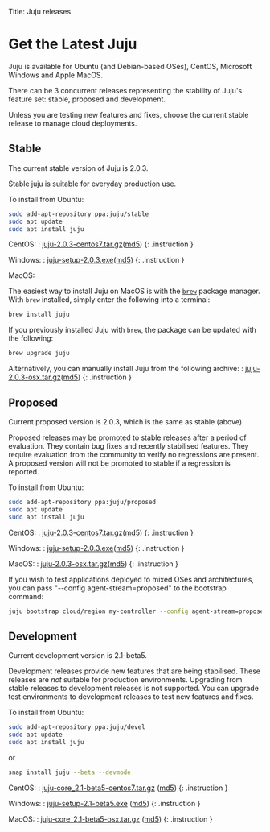 Title: Juju releases


# Get the Latest Juju

Juju is available for Ubuntu (and Debian-based OSes), CentOS, Microsoft Windows
and Apple MacOS. 

There can be 3 concurrent releases representing the stability of Juju's feature
set: stable, proposed and development. 

Unless you are testing new features and fixes, choose the current stable
release to manage cloud deployments.


## Stable

The current stable version of Juju is 2.0.3.

Stable juju is suitable for everyday production use.

To install from Ubuntu:
```bash
sudo add-apt-repository ppa:juju/stable
sudo apt update
sudo apt install juju
```
CentOS:
: [juju-2.0.3-centos7.tar.gz](https://launchpad.net/juju/2.0/2.0.3/+download/juju-2.0.3-centos7.tar.gz)([md5](https://launchpad.net/juju/2.0/2.0.3/+download/juju-2.0.3-centos7.tar.gz/+md5))
{: .instruction }

Windows:
: [juju-setup-2.0.3.exe](https://launchpad.net/juju/2.0/2.0.3/+download/juju-setup-2.0.3.exe)([md5](https://launchpad.net/juju/2.0/2.0.3/+download/juju-setup-2.0.3.exe/+md5))
{: .instruction }

MacOS:

The easiest way to install Juju on MacOS is with the [`brew`][brew] package
manager. With `brew` installed, simply enter the following into a terminal:

```bash
brew install juju
```
If you previously installed Juju with `brew`, the package can be updated with
the following:

```bash
brew upgrade juju
```

Alternatively, you can manually install Juju from the following archive:
: [juju-2.0.3-osx.tar.gz](https://launchpad.net/juju/2.0/2.0.3/+download/juju-2.0.3-osx.tar.gz)([md5](https://launchpad.net/juju/2.0/2.0.3/+download/juju-2.0.3-osx.tar.gz/+md5))
{: .instruction }

## Proposed

Current proposed version is 2.0.3, which is the same as stable (above).

Proposed releases may be promoted to stable releases after a period of
evaluation. They contain bug fixes and recently stabilised features. They
require evaluation from the community to verify no regressions are present. A
proposed version will not be promoted to stable if a regression is reported.

To install from Ubuntu:

```bash
sudo add-apt-repository ppa:juju/proposed
sudo apt update
sudo apt install juju
```

CentOS:
: [juju-2.0.3-centos7.tar.gz](https://launchpad.net/juju/2.0/2.0.3/+download/juju-2.0.3-centos7.tar.gz)([md5](https://launchpad.net/juju/2.0/2.0.3/+download/juju-2.0.3-centos7.tar.gz/+md5))
{: .instruction }

Windows:
: [juju-setup-2.0.3.exe](https://launchpad.net/juju/2.0/2.0.3/+download/juju-setup-2.0.3.exe)([md5](https://launchpad.net/juju/2.0/2.0.3/+download/juju-setup-2.0.3.exe/+md5))
{: .instruction }

MacOS:
: [juju-2.0.3-osx.tar.gz](https://launchpad.net/juju/2.0/2.0.3/+download/juju-2.0.3-osx.tar.gz)([md5](https://launchpad.net/juju/2.0/2.0.3/+download/juju-2.0.3-osx.tar.gz/+md5))
{: .instruction }

If you wish to test applications deployed to mixed OSes and architectures, you
can pass "--config agent-stream=proposed" to the bootstrap command:

```bash
juju bootstrap cloud/region my-controller --config agent-stream=proposed
```

## Development

Current development version is 2.1-beta5.

Development releases provide new features that are being stabilised.
These releases are *not* suitable for production environments. Upgrading
from stable releases to development releases is not supported. You can
upgrade test environments to development releases to test new features
and fixes.

To install from Ubuntu:

```bash
sudo add-apt-repository ppa:juju/devel
sudo apt update
sudo apt install juju
```
or

```bash
snap install juju --beta --devmode
```

CentOS:
: [juju-core_2.1-beta5-centos7.tar.gz](https://launchpad.net/juju/2.1/2.1-beta5/+download/juju-2.1-beta5-centos7.tar.gz) ([md5](https://launchpad.net/juju/2.1/2.1-beta5/+download/juju-2.1-beta5-centos7.tar.gz))
{: .instruction }

Windows:
: [juju-setup-2.1-beta5.exe](https://launchpad.net/juju/2.1/2.1-beta5/+download/juju-setup-2.1-beta5.exe) ([md5](https://launchpad.net/juju/2.1/2.1-beta5/+download/juju-setup-2.1-beta5.exe/+md5))
{: .instruction }

MacOS:
: [juju-core_2.1-beta5-osx.tar.gz](https://launchpad.net/juju/2.1/2.1-beta5/+download/juju-2.1-beta5-osx.tar.gz) ([md5](https://launchpad.net/juju/2.1/2.1-beta5/+download/juju-2.1-beta5-osx.tar.gz/+md5))
{: .instruction }

[brew]: http://brew.sh/

